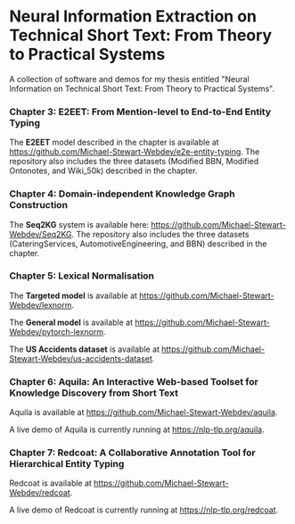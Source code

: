 # Neural Information Extraction on Technical Short Text: From Theory to Practical Systems
A collection of software and demos for my thesis entitled "Neural Information on Technical Short Text: From Theory to Practical Systems".

### Chapter 3: E2EET: From Mention-level to End-to-End Entity Typing

The **E2EET** model described in the chapter is available at https://github.com/Michael-Stewart-Webdev/e2e-entity-typing. The repository also includes the three datasets (Modified BBN, Modified Ontonotes, and Wiki_50k) described in the chapter.

### Chapter 4: Domain-independent Knowledge Graph Construction

The **Seq2KG** system is available here: https://github.com/Michael-Stewart-Webdev/Seq2KG. The repository also includes the three  datasets (CateringServices, AutomotiveEngineering, and BBN) described in the chapter.

### Chapter 5: Lexical Normalisation

The **Targeted model** is available at https://github.com/Michael-Stewart-Webdev/lexnorm.

The **General model** is available at https://github.com/Michael-Stewart-Webdev/pytorch-lexnorm.

The **US Accidents dataset** is available at https://github.com/Michael-Stewart-Webdev/us-accidents-dataset.

### Chapter 6: Aquila: An Interactive Web-based Toolset for Knowledge Discovery from Short Text

Aquila is available at https://github.com/Michael-Stewart-Webdev/aquila.

A live demo of Aquila is currently running at https://nlp-tlp.org/aquila.

### Chapter 7: Redcoat: A Collaborative Annotation Tool for Hierarchical Entity Typing

Redcoat is available at https://github.com/Michael-Stewart-Webdev/redcoat.

A live demo of Redcoat is currently running at https://nlp-tlp.org/redcoat.
